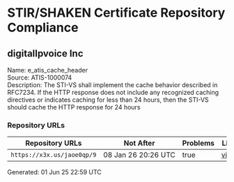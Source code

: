 # STIR/SHAKEN Certificate Repository Compliance

## digitalIpvoice Inc

Name: e_atis_cache_header\
Source: ATIS-1000074\
Description: The STI-VS shall implement the cache behavior described in RFC7234. If the HTTP response does not include any recognized caching directives or indicates caching for less than 24 hours, then the STI-VS should cache the HTTP response for 24 hours
### Repository URLs

| Repository URLs | Not After |  Problems | Link |
|-----------------|-----------|-----------|------|
| `https://x3x.us/jaoe0qp/9` | 08&#160;Jan&#160;26&#160;20:26&#160;UTC | true | [view](../../REPOS/4e02f3b2d922a46b6971be46e1a195df788101b7/README.md) |


Generated: 01 Jun 25 22:59 UTC